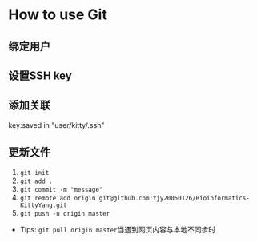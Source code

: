 # How to use Git

## 绑定用户

## 设置SSH key

## 添加关联

key:saved in "user/kitty/.ssh"

## 更新文件

1. `git init`
2. `git add .`
3. `git commit -m "message"`
4. `git remote add origin git@github.com:Yjy20050126/Bioinformatics-KittyYang.git`
5. `git push -u origin master`

- Tips: `git pull origin master`当遇到网页内容与本地不同步时
